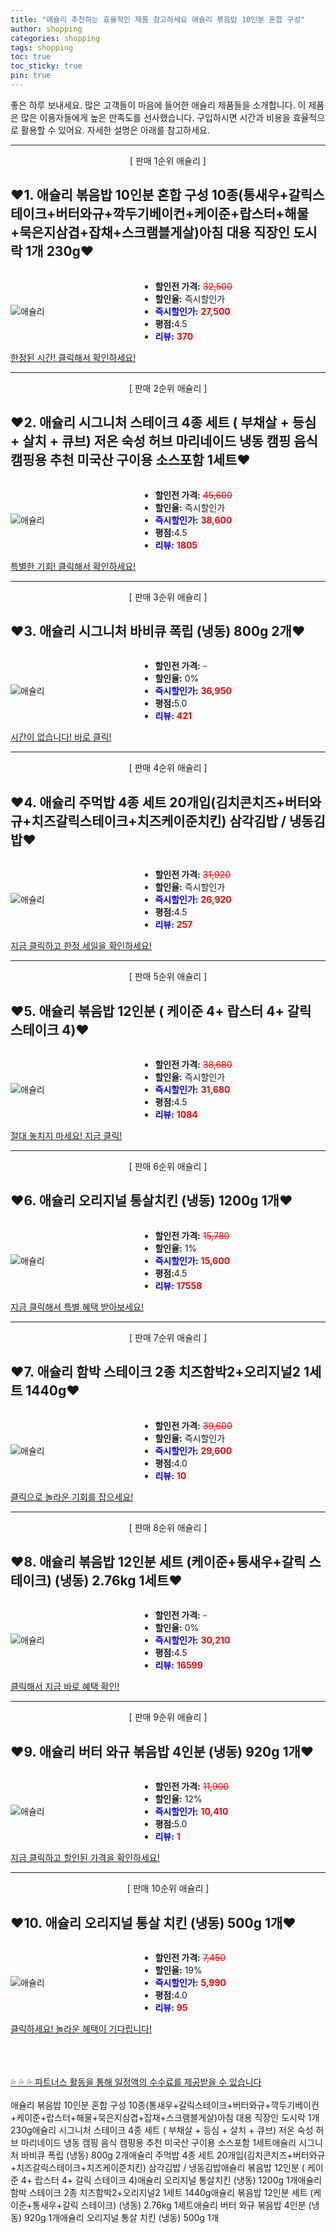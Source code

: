 ```yaml
---
title: "애슐리 추천하는 효율적인 제품 참고하세요 애슐리 볶음밥 10인분 혼합 구성"
author: shopping
categories: shopping
tags: shopping
toc: true
toc_sticky: true
pin: true
---
```

좋은 하루 보내세요. 많은 고객들이 마음에 들어한 애슐리 제품들을 소개합니다. 이 제품은 많은 이용자들에게 높은 만족도를 선사했습니다. 구입하시면 시간과 비용을 효율적으로 활용할 수 있어요. 자세한 설명은 아래를 참고하세요.

---
<p class="toplist" style="margin: 0 auto; display: block; width: fit-content;">[ 판매 1순위 애슐리 ]</p>

<h2><strong>❤️1. 애슐리 볶음밥 10인분 혼합 구성 10종(통새우+갈릭스테이크+버터와규+깍두기베이컨+케이준+랍스터+해물+묵은지삼겹+잡채+스크램블게살)아침 대용 직장인 도시락 1개 230g❤️</strong></h2>

<div style="display: flex; align-items: center;">
    <div style="flex: 0.4;">
        <img src="https://thumbnail8.coupangcdn.com/thumbnails/remote/230x230ex/image/vendor_inventory/a171/241e7804240bda36785dc7a938454ca7047b32af925c6c3ebc0466fb62e5.jpg" alt="애슐리" style="max-width: 100%;">
    </div>
    <div style="flex: 0.6; margin-left: 10px;">
        <ul>
            <li><strong>할인전 가격:</strong> <del style="color: red;">32,500</del></li>
            <li><strong>할인율:</strong> 즉시할인가</li>
            <li><span style='color:blue'><strong>즉시할인가:</strong></span> <span style='color:red'><strong>27,500</strong></span></li>
            <li><strong>평점:</strong>4.5</li>
            <li><span style='color:blue'><strong>리뷰:</strong></span> <span style='color:red'><strong>370</strong></span></li>
        </ul>
    </div>
</div>
<div class="center">
    <a href="https://selin100587001.github.io?lptag=AF9450613&subid=githubio&pageKey=7937090267&traceid=V0-153&itemId=21849825504&vendorItemId=88898090025" class="myButton">
        한정된 시간! 클릭해서 확인하세요!
    </a>
</div>


---
<p class="toplist" style="margin: 0 auto; display: block; width: fit-content;">[ 판매 2순위 애슐리 ]</p>

<h2><strong>❤️2. 애슐리 시그니처 스테이크 4종 세트 ( 부채살 + 등심 + 살치 + 큐브) 저온 숙성 허브 마리네이드 냉동 캠핑 음식 캠핑용 추천 미국산 구이용 소스포함 1세트❤️</strong></h2>

<div style="display: flex; align-items: center;">
    <div style="flex: 0.4;">
        <img src="https://thumbnail10.coupangcdn.com/thumbnails/remote/230x230ex/image/vendor_inventory/a2eb/7a65e2fe16809ee9c1f2495fce039d2e677d76e1ce57e5d1735060fba3b2.jpg" alt="애슐리" style="max-width: 100%;">
    </div>
    <div style="flex: 0.6; margin-left: 10px;">
        <ul>
            <li><strong>할인전 가격:</strong> <del style="color: red;">45,600</del></li>
            <li><strong>할인율:</strong> 즉시할인가</li>
            <li><span style='color:blue'><strong>즉시할인가:</strong></span> <span style='color:red'><strong>38,600</strong></span></li>
            <li><strong>평점:</strong>4.5</li>
            <li><span style='color:blue'><strong>리뷰:</strong></span> <span style='color:red'><strong>1805</strong></span></li>
        </ul>
    </div>
</div>
<div class="center">
    <a href="https://selin100587001.github.io?lptag=AF9450613&subid=githubio&pageKey=7786500495&traceid=V0-153&itemId=9739420813&vendorItemId=88616592813" class="myButton">
        특별한 기회! 클릭해서 확인하세요!
    </a>
</div>


---
<p class="toplist" style="margin: 0 auto; display: block; width: fit-content;">[ 판매 3순위 애슐리 ]</p>

<h2><strong>❤️3. 애슐리 시그니처 바비큐 폭립 (냉동) 800g 2개❤️</strong></h2>

<div style="display: flex; align-items: center;">
    <div style="flex: 0.4;">
        <img src="https://thumbnail6.coupangcdn.com/thumbnails/remote/230x230ex/image/retail/images/d36e7a20-d91b-427f-89f7-a2ed7371b5c09217108230244680680.png" alt="애슐리" style="max-width: 100%;">
    </div>
    <div style="flex: 0.6; margin-left: 10px;">
        <ul>
            <li><strong>할인전 가격:</strong> <del style="color: red;">-</del></li>
            <li><strong>할인율:</strong> 0%</li>
            <li><span style='color:blue'><strong>즉시할인가:</strong></span> <span style='color:red'><strong>36,950</strong></span></li>
            <li><strong>평점:</strong>5.0</li>
            <li><span style='color:blue'><strong>리뷰:</strong></span> <span style='color:red'><strong>421</strong></span></li>
        </ul>
    </div>
</div>
<div class="center">
    <a href="https://selin100587001.github.io?lptag=AF9450613&subid=githubio&pageKey=7589819132&traceid=V0-153&itemId=20143506888&vendorItemId=87236840526" class="myButton">
        시간이 없습니다! 바로 클릭!
    </a>
</div>


---
<p class="toplist" style="margin: 0 auto; display: block; width: fit-content;">[ 판매 4순위 애슐리 ]</p>

<h2><strong>❤️4. 애슐리 주먹밥 4종 세트 20개입(김치콘치즈+버터와규+치즈갈릭스테이크+치즈케이준치킨) 삼각김밥 / 냉동김밥❤️</strong></h2>

<div style="display: flex; align-items: center;">
    <div style="flex: 0.4;">
        <img src="https://thumbnail9.coupangcdn.com/thumbnails/remote/230x230ex/image/vendor_inventory/16de/791a518a1115233c0cd70441458024424bec41312d78ac1964d9fa45f77d.jpg" alt="애슐리" style="max-width: 100%;">
    </div>
    <div style="flex: 0.6; margin-left: 10px;">
        <ul>
            <li><strong>할인전 가격:</strong> <del style="color: red;">31,920</del></li>
            <li><strong>할인율:</strong> 즉시할인가</li>
            <li><span style='color:blue'><strong>즉시할인가:</strong></span> <span style='color:red'><strong>26,920</strong></span></li>
            <li><strong>평점:</strong>4.5</li>
            <li><span style='color:blue'><strong>리뷰:</strong></span> <span style='color:red'><strong>257</strong></span></li>
        </ul>
    </div>
</div>
<div class="center">
    <a href="https://selin100587001.github.io?lptag=AF9450613&subid=githubio&pageKey=7934652199&traceid=V0-153&itemId=21838159119&vendorItemId=88886552234" class="myButton">
        지금 클릭하고 한정 세일을 확인하세요!
    </a>
</div>


---
<p class="toplist" style="margin: 0 auto; display: block; width: fit-content;">[ 판매 5순위 애슐리 ]</p>

<h2><strong>❤️5. 애슐리 볶음밥 12인분 ( 케이준 4+ 랍스터 4+ 갈릭 스테이크 4)❤️</strong></h2>

<div style="display: flex; align-items: center;">
    <div style="flex: 0.4;">
        <img src="https://thumbnail7.coupangcdn.com/thumbnails/remote/230x230ex/image/vendor_inventory/f2eb/5bcdd475ba31c33e0a6ba4ebc70fa46ce0313da0c23c86f91eaf34e593d7.jpg" alt="애슐리" style="max-width: 100%;">
    </div>
    <div style="flex: 0.6; margin-left: 10px;">
        <ul>
            <li><strong>할인전 가격:</strong> <del style="color: red;">38,680</del></li>
            <li><strong>할인율:</strong> 즉시할인가</li>
            <li><span style='color:blue'><strong>즉시할인가:</strong></span> <span style='color:red'><strong>31,680</strong></span></li>
            <li><strong>평점:</strong>4.5</li>
            <li><span style='color:blue'><strong>리뷰:</strong></span> <span style='color:red'><strong>1084</strong></span></li>
        </ul>
    </div>
</div>
<div class="center">
    <a href="https://selin100587001.github.io?lptag=AF9450613&subid=githubio&pageKey=6077904634&traceid=V0-153&itemId=11251945815&vendorItemId=88410836339" class="myButton">
        절대 놓치지 마세요! 지금 클릭!
    </a>
</div>


---
<p class="toplist" style="margin: 0 auto; display: block; width: fit-content;">[ 판매 6순위 애슐리 ]</p>

<h2><strong>❤️6. 애슐리 오리지널 통살치킨 (냉동) 1200g 1개❤️</strong></h2>

<div style="display: flex; align-items: center;">
    <div style="flex: 0.4;">
        <img src="https://thumbnail8.coupangcdn.com/thumbnails/remote/230x230ex/image/retail/images/2021/03/24/17/0/b70b73be-7800-4749-bec2-e47e42e5a47c.jpg" alt="애슐리" style="max-width: 100%;">
    </div>
    <div style="flex: 0.6; margin-left: 10px;">
        <ul>
            <li><strong>할인전 가격:</strong> <del style="color: red;">15,780</del></li>
            <li><strong>할인율:</strong> 1%</li>
            <li><span style='color:blue'><strong>즉시할인가:</strong></span> <span style='color:red'><strong>15,600</strong></span></li>
            <li><strong>평점:</strong>4.5</li>
            <li><span style='color:blue'><strong>리뷰:</strong></span> <span style='color:red'><strong>17558</strong></span></li>
        </ul>
    </div>
</div>
<div class="center">
    <a href="https://selin100587001.github.io?lptag=AF9450613&subid=githubio&pageKey=5252770654&traceid=V0-153&itemId=7443559156&vendorItemId=74734456268" class="myButton">
        지금 클릭해서 특별 혜택 받아보세요!
    </a>
</div>


---
<p class="toplist" style="margin: 0 auto; display: block; width: fit-content;">[ 판매 7순위 애슐리 ]</p>

<h2><strong>❤️7. 애슐리 함박 스테이크 2종 치즈함박2+오리지널2 1세트 1440g❤️</strong></h2>

<div style="display: flex; align-items: center;">
    <div style="flex: 0.4;">
        <img src="https://thumbnail7.coupangcdn.com/thumbnails/remote/230x230ex/image/vendor_inventory/734e/a7eb98530785313b587c4b2889290f73d4defa4ce879581ff6a38f88c9b7.jpg" alt="애슐리" style="max-width: 100%;">
    </div>
    <div style="flex: 0.6; margin-left: 10px;">
        <ul>
            <li><strong>할인전 가격:</strong> <del style="color: red;">39,600</del></li>
            <li><strong>할인율:</strong> 즉시할인가</li>
            <li><span style='color:blue'><strong>즉시할인가:</strong></span> <span style='color:red'><strong>29,600</strong></span></li>
            <li><strong>평점:</strong>4.0</li>
            <li><span style='color:blue'><strong>리뷰:</strong></span> <span style='color:red'><strong>10</strong></span></li>
        </ul>
    </div>
</div>
<div class="center">
    <a href="https://selin100587001.github.io?lptag=AF9450613&subid=githubio&pageKey=7951116281&traceid=V0-153&itemId=21946019531&vendorItemId=88993853447" class="myButton">
        클릭으로 놀라운 기회를 잡으세요!
    </a>
</div>


---
<p class="toplist" style="margin: 0 auto; display: block; width: fit-content;">[ 판매 8순위 애슐리 ]</p>

<h2><strong>❤️8. 애슐리 볶음밥 12인분 세트 (케이준+통새우+갈릭 스테이크) (냉동) 2.76kg 1세트❤️</strong></h2>

<div style="display: flex; align-items: center;">
    <div style="flex: 0.4;">
        <img src="https://thumbnail8.coupangcdn.com/thumbnails/remote/230x230ex/image/retail/images/882102924222033-308304f2-155a-4da6-9287-9104ed0266c4.jpg" alt="애슐리" style="max-width: 100%;">
    </div>
    <div style="flex: 0.6; margin-left: 10px;">
        <ul>
            <li><strong>할인전 가격:</strong> <del style="color: red;">-</del></li>
            <li><strong>할인율:</strong> 0%</li>
            <li><span style='color:blue'><strong>즉시할인가:</strong></span> <span style='color:red'><strong>30,210</strong></span></li>
            <li><strong>평점:</strong>4.5</li>
            <li><span style='color:blue'><strong>리뷰:</strong></span> <span style='color:red'><strong>16599</strong></span></li>
        </ul>
    </div>
</div>
<div class="center">
    <a href="https://selin100587001.github.io?lptag=AF9450613&subid=githubio&pageKey=8179195013&traceid=V0-153&itemId=23380076342&vendorItemId=90410120117" class="myButton">
        클릭해서 지금 바로 혜택 확인!
    </a>
</div>


---
<p class="toplist" style="margin: 0 auto; display: block; width: fit-content;">[ 판매 9순위 애슐리 ]</p>

<h2><strong>❤️9. 애슐리 버터 와규 볶음밥 4인분 (냉동) 920g 1개❤️</strong></h2>

<div style="display: flex; align-items: center;">
    <div style="flex: 0.4;">
        <img src="https://thumbnail8.coupangcdn.com/thumbnails/remote/230x230ex/image/retail/images/1736173990121960-81dac87d-3199-4d11-a0bd-73e09e4e08ed.jpg" alt="애슐리" style="max-width: 100%;">
    </div>
    <div style="flex: 0.6; margin-left: 10px;">
        <ul>
            <li><strong>할인전 가격:</strong> <del style="color: red;">11,900</del></li>
            <li><strong>할인율:</strong> 12%</li>
            <li><span style='color:blue'><strong>즉시할인가:</strong></span> <span style='color:red'><strong>10,410</strong></span></li>
            <li><strong>평점:</strong>5.0</li>
            <li><span style='color:blue'><strong>리뷰:</strong></span> <span style='color:red'><strong>1</strong></span></li>
        </ul>
    </div>
</div>
<div class="center">
    <a href="https://selin100587001.github.io?lptag=AF9450613&subid=githubio&pageKey=6640461034&traceid=V0-153&itemId=15178330395&vendorItemId=82399622812" class="myButton">
        지금 클릭하고 할인된 가격을 확인하세요!
    </a>
</div>


---
<p class="toplist" style="margin: 0 auto; display: block; width: fit-content;">[ 판매 10순위 애슐리 ]</p>

<h2><strong>❤️10. 애슐리 오리지널 통살 치킨 (냉동) 500g 1개❤️</strong></h2>

<div style="display: flex; align-items: center;">
    <div style="flex: 0.4;">
        <img src="https://thumbnail7.coupangcdn.com/thumbnails/remote/230x230ex/image/rs_quotation_api/nhrywqgf/221866806f244b03b3d11b773ab8895f.jpg" alt="애슐리" style="max-width: 100%;">
    </div>
    <div style="flex: 0.6; margin-left: 10px;">
        <ul>
            <li><strong>할인전 가격:</strong> <del style="color: red;">7,450</del></li>
            <li><strong>할인율:</strong> 19%</li>
            <li><span style='color:blue'><strong>즉시할인가:</strong></span> <span style='color:red'><strong>5,990</strong></span></li>
            <li><strong>평점:</strong>4.0</li>
            <li><span style='color:blue'><strong>리뷰:</strong></span> <span style='color:red'><strong>95</strong></span></li>
        </ul>
    </div>
</div>
<div class="center">
    <a href="https://selin100587001.github.io?lptag=AF9450613&subid=githubio&pageKey=7863673265&traceid=V0-153&itemId=21464985702&vendorItemId=88519391460" class="myButton">
        클릭하세요! 놀라운 혜택이 기다립니다!
    </a>
</div>

<br><br><br>[💦 💦 💦 파트너스 활동을 통해 일정액의 수수료를 제공받을 수 있습니다](https://link.coupang.com/a/bcpT2c)<br><br>애슐리 볶음밥 10인분 혼합 구성 10종(통새우+갈릭스테이크+버터와규+깍두기베이컨+케이준+랍스터+해물+묵은지삼겹+잡채+스크램블게살)아침 대용 직장인 도시락 1개 230g애슐리 시그니처 스테이크 4종 세트 ( 부채살 + 등심 + 살치 + 큐브) 저온 숙성 허브 마리네이드 냉동 캠핑 음식 캠핑용 추천 미국산 구이용 소스포함 1세트애슐리 시그니처 바비큐 폭립 (냉동) 800g 2개애슐리 주먹밥 4종 세트 20개입(김치콘치즈+버터와규+치즈갈릭스테이크+치즈케이준치킨) 삼각김밥 / 냉동김밥애슐리 볶음밥 12인분 ( 케이준 4+ 랍스터 4+ 갈릭 스테이크 4)애슐리 오리지널 통살치킨 (냉동) 1200g 1개애슐리 함박 스테이크 2종 치즈함박2+오리지널2 1세트 1440g애슐리 볶음밥 12인분 세트 (케이준+통새우+갈릭 스테이크) (냉동) 2.76kg 1세트애슐리 버터 와규 볶음밥 4인분 (냉동) 920g 1개애슐리 오리지널 통살 치킨 (냉동) 500g 1개